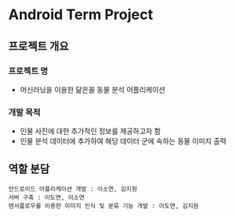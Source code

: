# Android Term Project
## 프로젝트 개요  
### 프로젝트 명  
- 머신러닝을 이용한 닮은꼴 동물 분석 어플리케이션  
  
### 개발 목적  
- 인물 사진에 대한 추가적인 정보를 제공하고자 함  
- 인물 분석 데이터에 추가하여 해당 데이터 군에 속하는 동물 이미지 출력  

## 역할 분담  
```
안드로이드 어플리케이션 개발 : 이소연, 김지원  
서버 구축 : 이도연, 이소연  
텐서플로우를 이용한 이미지 인식 및 분류 기능 개발 : 이도연, 김지원    
```
